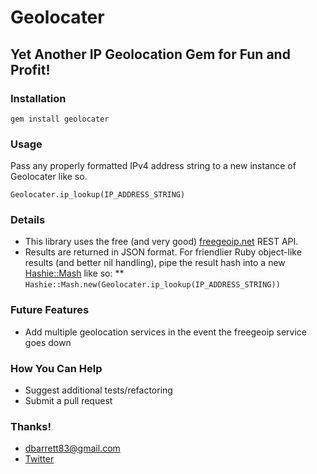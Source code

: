 Geolocater
==========
Yet Another IP Geolocation Gem for Fun and Profit!
--------------------------------------------------

### Installation
`gem install geolocater`

### Usage
Pass any properly formatted IPv4 address string to a new instance of Geolocater like so.

`Geolocater.ip_lookup(IP_ADDRESS_STRING)`

### Details
* This library uses the free (and very good) [freegeoip.net](http://freegeoip.net) REST API.
* Results are returned in JSON format. For friendlier Ruby object-like results (and better nil handling), pipe the result hash into a new [Hashie::Mash](https://github.com/intridea/hashie) like so:
** `Hashie::Mash.new(Geolocater.ip_lookup(IP_ADDRESS_STRING))`

### Future Features
* Add multiple geolocation services in the event the freegeoip service goes down

### How You Can Help
* Suggest additional tests/refactoring
* Submit a pull request

### Thanks!
* <dbarrett83@gmail.com>
* [Twitter](http://www.twitter.com/thoughtpunch)

